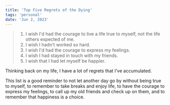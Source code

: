 ```yaml
---
title: 'Top Five Regrets of the Dying'
tags: 'personal'
date: 'Jun 2, 2023'
---
```


> 1. I wish I'd had the courage to live a life true to myself, not the life others expected of me.
> 2. I wish I hadn't worked so hard.
> 3. I wish I'd had the courage to express my feelings.
> 4. I wish I had stayed in touch with my friends.
> 5. I wish that I had let myself be happier.

Thinking back on my life, I have a lot of regrets that I've accumulated.

This list is a good reminder to not let another day go by without being true to myself, to remember to take breaks and enjoy life, to have the courage to express my feelings, to call up my old friends and check up on them, and to remember that happiness is a choice.
